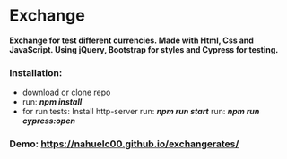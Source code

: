 # Exchange 
**Exchange for test different currencies. Made with Html, Css and JavaScript. Using jQuery, Bootstrap for styles and Cypress for testing.**

### Installation:
- download or clone repo
- run: ***npm install***
- for run tests:
				Install http-server
				run:  ***npm run start***
				run:  ***npm run cypress:open*** 


### Demo: https://nahuelc00.github.io/exchangerates/

